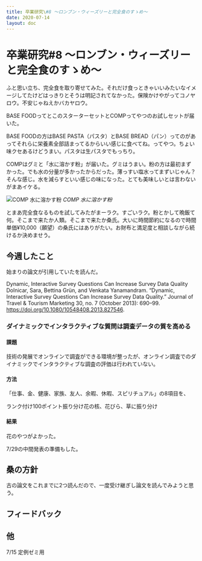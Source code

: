 ```yaml
---
title: 卒業研究\#8 〜ロンブン・ウィーズリーと完全食のすゝめ〜
date: 2020-07-14
layout: doc
---
```


# 卒業研究#8 〜ロンブン・ウィーズリーと完全食のすゝめ〜

ふと思い立ち、完全食を取り寄せてみた。それだけ食っときゃいいみたいなイメージしてたけどはっきりとそうは明記されてなかった。保険かけやがってコノヤロウ。不安じゃねえかバカヤロウ。

BASE FOODってとこのスターターセットとCOMPってやつのお試しセットが届いた。

BASE FOODの方はBASE PASTA（パスタ）とBASE BREAD（パン）ってのがあってそれらに栄養素全部詰まってるからいい感じに食べてね。ってやつ。ちょい味クセあるけどうまい。パスタは生パスタでもっちり。

COMPはグミと「水に溶かす粉」が届いた。グミはうまい。粉の方は最初まずかった。でも水の分量が多かったからだった。薄っすい塩水ってまずいじゃん？そんな感じ。水を減らすといい感じの味になった。とても美味しいとは言わないがまあイケる。

![COMP 水に溶かす粉](https://chankuwa.com/wp-content/uploads/2020/07/comp-1-150x150.jpg)
*COMP 水に溶かす粉*

とまあ完全食なるものを試してみたがまーラク。すごいラク。粉とかして晩飯て何。そこまで来たか人類。そこまで来たか桑氏。大いに時間節約になるので時間単価¥10,000（願望）の桑氏にはありがたい。お財布と満足度と相談しながら続けるか決めませう。

## 今週したこと

始まりの論文が引用していたを読んだ。

Dynamic, Interactive Survey Questions Can Increase Survey Data Quality
Dolnicar, Sara, Bettina Grün, and Venkata Yanamandram. “Dynamic, Interactive Survey Questions Can Increase Survey Data Quality.” Journal of Travel & Tourism Marketing 30, no. 7 (October 2013): 690–99. https://doi.org/10.1080/10548408.2013.827546.

### ダイナミックでインタラクティブな質問は調査データの質を高める

#### 課題

技術の発展でオンラインで調査ができる環境が整ったが、オンライン調査でのダイナミックでインタラクティブな調査の評価は行われていない。

#### 方法

「仕事、金、健康、家族、友人、余暇、休暇、スピリチュアル」の8項目を、

ランク付け100ポイント振り分け花の核、花びら、草に振り分け

#### 結果

花のやつがよかった。

7/29の中間発表の準備もした。

## 桑の方針

古の論文をこれまでに2つ読んだので、一度受け継ぎし論文を読んでみようと思う。

## フィードバック

## 他

7/15 定例ゼミ用